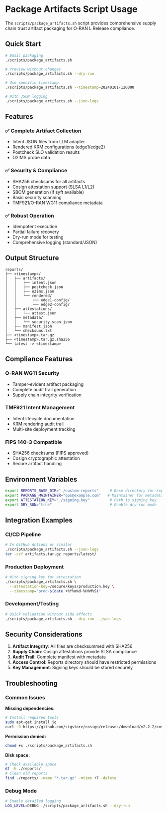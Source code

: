 # Package Artifacts Script Usage

The `scripts/package_artifacts.sh` script provides comprehensive supply chain trust artifact packaging for O-RAN L Release compliance.

## Quick Start

```bash
# Basic packaging
./scripts/package_artifacts.sh

# Preview without changes
./scripts/package_artifacts.sh --dry-run

# Use specific timestamp
./scripts/package_artifacts.sh --timestamp=20240101-120000

# With JSON logging
./scripts/package_artifacts.sh --json-logs
```

## Features

### ✅ Complete Artifact Collection
- Intent JSON files from LLM adapter
- Rendered KRM configurations (edge1/edge2)
- Postcheck SLO validation results
- O2IMS probe data

### ✅ Security & Compliance
- SHA256 checksums for all artifacts
- Cosign attestation support (SLSA L1/L2)
- SBOM generation (if syft available)
- Basic security scanning
- TMF921/O-RAN WG11 compliance metadata

### ✅ Robust Operation
- Idempotent execution
- Partial failure recovery
- Dry-run mode for testing
- Comprehensive logging (standard/JSON)

## Output Structure

```
reports/
├── <timestamp>/
│   ├── artifacts/
│   │   ├── intent.json
│   │   ├── postcheck.json
│   │   ├── o2ims.json
│   │   └── rendered/
│   │       ├── edge1-config/
│   │       └── edge2-config/
│   ├── attestations/
│   │   └── attest.json
│   ├── metadata/
│   │   └── security_scan.json
│   ├── manifest.json
│   └── checksums.txt
├── <timestamp>.tar.gz
├── <timestamp>.tar.gz.sha256
└── latest -> <timestamp>
```

## Compliance Features

### O-RAN WG11 Security
- Tamper-evident artifact packaging
- Complete audit trail generation
- Supply chain integrity verification

### TMF921 Intent Management
- Intent lifecycle documentation
- KRM rendering audit trail
- Multi-site deployment tracking

### FIPS 140-3 Compatible
- SHA256 checksums (FIPS approved)
- Cosign cryptographic attestation
- Secure artifact handling

## Environment Variables

```bash
export REPORTS_BASE_DIR="./custom-reports"     # Base directory for reports
export PACKAGE_MAINTAINER="ops@example.com"   # Maintainer for metadata
export ATTESTATION_KEY="./signing.key"         # Path to signing key
export DRY_RUN="true"                          # Enable dry-run mode
```

## Integration Examples

### CI/CD Pipeline
```bash
# In GitHub Actions or similar
./scripts/package_artifacts.sh --json-logs
tar -czf artifacts.tar.gz reports/latest/
```

### Production Deployment
```bash
# With signing key for attestation
./scripts/package_artifacts.sh \
  --attestation-key=/secure/keys/production.key \
  --timestamp="prod-$(date +%Y%m%d-%H%M%S)"
```

### Development/Testing
```bash
# Quick validation without side effects
./scripts/package_artifacts.sh --dry-run --json-logs
```

## Security Considerations

1. **Artifact Integrity**: All files are checksummed with SHA256
2. **Supply Chain**: Cosign attestations provide SLSA compliance
3. **Audit Trail**: Complete manifest with metadata
4. **Access Control**: Reports directory should have restricted permissions
5. **Key Management**: Signing keys should be stored securely

## Troubleshooting

### Common Issues

**Missing dependencies:**
```bash
# Install required tools
sudo apt-get install jq
curl -O https://github.com/sigstore/cosign/releases/download/v2.2.2/cosign-linux-amd64
```

**Permission denied:**
```bash
chmod +x ./scripts/package_artifacts.sh
```

**Disk space:**
```bash
# Check available space
df -h ./reports/
# Clean old reports
find ./reports/ -name "*.tar.gz" -mtime +7 -delete
```

### Debug Mode
```bash
# Enable detailed logging
LOG_LEVEL=DEBUG ./scripts/package_artifacts.sh --dry-run
```
